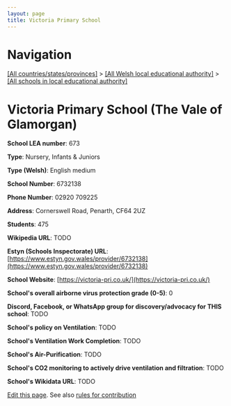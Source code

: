 ```yaml
---
layout: page
title: Victoria Primary School
---
```

# Navigation

[[All countries/states/provinces]](../../..) > [[All Welsh local educational authority]](../..) > [[All schools in local educational authority]](..)

# Victoria Primary School (The Vale of Glamorgan)

**School LEA number**: 673

**Type**: Nursery, Infants & Juniors

**Type (Welsh)**: English medium

**School Number**: 6732138

**Phone Number**: 02920 709225

**Address**: Cornerswell Road, Penarth, CF64 2UZ

**Students**: 475

**Wikipedia URL**: TODO

**Estyn (Schools Inspectorate) URL**: [https://www.estyn.gov.wales/provider/6732138](https://www.estyn.gov.wales/provider/6732138)

**School Website**: [https://victoria-pri.co.uk/](https://victoria-pri.co.uk/)

**School's overall airborne virus protection grade (0-5)**: 0

**Discord, Facebook, or WhatsApp group for discovery/advocacy for THIS school**: TODO

**School's policy on Ventilation**: TODO

**School's Ventilation Work Completion**: TODO

**School's Air-Purification**: TODO

**School's CO2 monitoring to actively drive ventilation and filtration**: TODO

**School's Wikidata URL**: TODO




[Edit this page](https://github.com/ventilate-schools/Wales/edit/prif/./The_Vale_of_Glamorgan/Victoria_Primary_School.md). See also [rules for contribution](../../../contribution-rules/)